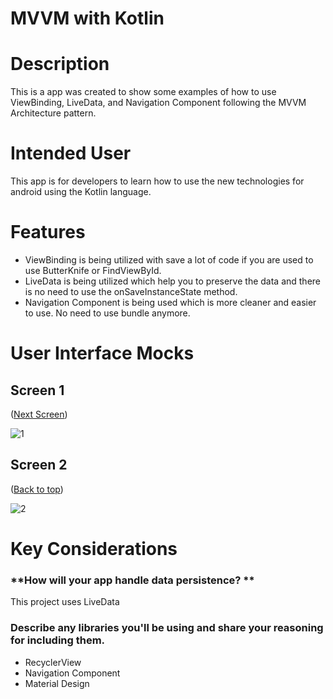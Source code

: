 
# MVVM with Kotlin


# Description  

This is a app was created to show some examples of how to use ViewBinding, LiveData, and Navigation Component following the MVVM Architecture pattern.

# Intended User

This app is for developers to learn how to use the new technologies for android using the Kotlin language.

# Features 


*   ViewBinding is being utilized with save a lot of code if you are used to use ButterKnife or FindViewById.
*   LiveData is being utilized which help you to preserve the data and there is no need to use the onSaveInstanceState method.
*   Navigation Component is being used which is more cleaner and easier to use. No need to use bundle anymore.

# User Interface Mocks 


## **Screen 1** 



<p id="gdcalert1" > (<a href="#gdcalert2">Next Screen</a>)<br><span style="color: red; font-weight: bold"</span></p>


![1](https://user-images.githubusercontent.com/4177453/108796493-e2f0c800-7556-11eb-897f-559a91c847ad.png)



## **Screen 2** 



<p id="gdcalert2" >(<a href="#">Back to top</a>)<br><span style="color: red; font-weight: bold" </span></p>

![2](https://user-images.githubusercontent.com/4177453/108616663-6c7c8a80-73dd-11eb-82f2-627e8e5b8cec.png)


# Key Considerations 


### **How will your app handle data persistence? ** 

   This project uses LiveData


### **Describe any libraries you'll be using and share your reasoning for including them.**



*   RecyclerView
*   Navigation Component
*   Material Design

